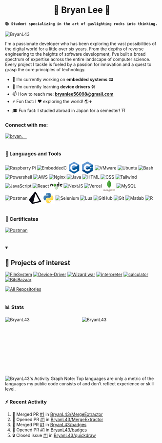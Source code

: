 <h1 align="center">🌸 Bryan Lee 🌿</h1>

**`📚 Student specializing in the art of gaslighting rocks into thinking.`**
<p align="left"> <img src="https://komarev.com/ghpvc/?username=BryanL43&label=Profile%20views&color=bf77f6&style=flat" alt="BryanL43" /> </p>

I'm a passionate developer who has been exploring the vast possibilities of the digital world for a little over six years. From the depths of reverse engineering to the heights of software development, I've built a broad spectrum of expertise across the entire landscape of computer science. Every project I tackle is fueled by a passion for innovation and a quest to grasp the core principles of technology.

- 🔭 I’m currently working on **embedded systems** 📟
- 🌱 I’m currently learning **device drivers** 🛠️
- 📫 How to reach me: **bryanlee56098@gmail.com**
- ⚡ Fun fact: I ❤️ exploring the world! 🌎✈️
- 🎓 Fun fact: I studied abroad in Japan for a semester! ⛩️

<h3 align="left">Connect with me:</h3>
<p align="left"><a href="https://discordapp.com/users/384865971455918084" target="blank"><img align="center" src="https://raw.githubusercontent.com/rahuldkjain/github-profile-readme-generator/master/src/images/icons/Social/discord.svg" alt="bryan.__" height="40px" width="40px" /></a></p>

#

<h3 align="left">🧰 Languages and Tools</h3>
<p align="left">
<img align="center" alt="Raspberry Pi" width="40" height="40" src="https://cdn.jsdelivr.net/gh/devicons/devicon@latest/icons/raspberrypi/raspberrypi-original.svg" />
<img align="center" alt="EmbeddedC" width="40" height="40" src="https://cdn.jsdelivr.net/gh/devicons/devicon@latest/icons/embeddedc/embeddedc-original.svg" />
<img align="center" alt="C" width="40" height="40" src="https://raw.githubusercontent.com/devicons/devicon/master/icons/c/c-original.svg" />
<img align="center" alt="C++" width="40" height="40" src="https://raw.githubusercontent.com/devicons/devicon/master/icons/cplusplus/cplusplus-original.svg" />
<img align="center" alt="VMware" width="40" height="40" src="https://upload.wikimedia.org/wikipedia/commons/thumb/5/5a/Vmware_workstation_16_icon.svg/800px-Vmware_workstation_16_icon.svg.png" />
<img align="center" alt="Ubuntu" width="40" height="40" src="https://cdn.jsdelivr.net/gh/devicons/devicon@latest/icons/ubuntu/ubuntu-original.svg" />
<img align="center" alt="Bash" width="40" height="40" src="https://cdn.jsdelivr.net/gh/devicons/devicon@latest/icons/bash/bash-original.svg" />
<img align="center" alt="Powershell" width="40" height="40" src="https://cdn.jsdelivr.net/gh/devicons/devicon@latest/icons/powershell/powershell-original.svg" />
<img align="center" alt="AWS" width="40" height="40" src="https://cdn.jsdelivr.net/gh/devicons/devicon@latest/icons/amazonwebservices/amazonwebservices-original-wordmark.svg" />
<img align="center" alt="Nginx" width="40" height="40" src="https://cdn.jsdelivr.net/gh/devicons/devicon@latest/icons/nginx/nginx-original.svg" />
<img align="center" alt="Java" width="40" height="40" src="https://cdn.jsdelivr.net/gh/devicons/devicon/icons/java/java-original.svg"/>
<img align="center" alt="HTML" width="40" height="40" src="https://cdn.jsdelivr.net/gh/devicons/devicon/icons/html5/html5-plain.svg" />
<img align="center" alt="CSS" width="40" height="40" src="https://cdn.jsdelivr.net/gh/devicons/devicon/icons/css3/css3-plain.svg" />
<img align="center" alt="Tailwind" width="40" height="40" src="https://cdn.jsdelivr.net/gh/devicons/devicon@latest/icons/tailwindcss/tailwindcss-original.svg" />
<img align="center" alt="JavaScript" width="40" height="40" src="https://cdn.jsdelivr.net/gh/devicons/devicon/icons/javascript/javascript-plain.svg" />
<img align="center" alt="React" width="40" height="40" src="https://cdn.jsdelivr.net/gh/devicons/devicon/icons/react/react-original.svg" />
<img align="center" alt="NodeJS" width="40" height="40" src="https://raw.githubusercontent.com/devicons/devicon/master/icons/nodejs/nodejs-original-wordmark.svg" />
<img align="center" alt="NextJS" width="40" height="40" src="https://www.svgrepo.com/show/354113/nextjs-icon.svg" />
<img align="center" alt="Vercel" width="40" height="40" src="https://cdn.jsdelivr.net/gh/devicons/devicon@latest/icons/vercel/vercel-original.svg" />
<img align="center" alt="MongoDB" wwidth="40" height="40" src="https://raw.githubusercontent.com/devicons/devicon/master/icons/mongodb/mongodb-original-wordmark.svg" />
<img align="center" alt="MySQL" width="40" height="40" src="https://cdn.jsdelivr.net/gh/devicons/devicon@latest/icons/mysql/mysql-original-wordmark.svg" />
<img align="center" alt="Postman" width="40" height="40" src="https://www.vectorlogo.zone/logos/getpostman/getpostman-icon.svg" />
<img align="center" alt="Prisma" width="40" height="40" src="https://raw.githubusercontent.com/prisma/presskit/main/Assets/Prisma-DarkSymbol.svg" />
<img align="center" alt="Python" width="40" height="40" src="https://raw.githubusercontent.com/devicons/devicon/master/icons/python/python-original.svg" />
<img align="center" alt="Selenium" width="40" height="40" src="https://www.svgrepo.com/show/354321/selenium.svg" />
<img align="center" alt="Lua" width="40" height="40" src="https://upload.wikimedia.org/wikipedia/commons/thumb/c/cf/Lua-Logo.svg/600px-Lua-Logo.svg.png?20150107024942" />
<img align="center" alt="GitHub" width="40" height="40" src="https://cdn.jsdelivr.net/gh/devicons/devicon/icons/github/github-original.svg" />
<img align="center" alt="Git" width="40" height="40" src="https://cdn.jsdelivr.net/gh/devicons/devicon@latest/icons/git/git-original.svg" />
<img align="center" alt="Matlab" width="40" height="40" src="https://cdn.jsdelivr.net/gh/devicons/devicon@latest/icons/matlab/matlab-original.svg" />
<img align="center" alt="R" width="40" height="40" src="https://cdn.jsdelivr.net/gh/devicons/devicon@latest/icons/r/r-original.svg" />
</p>

#

<h3 align="left">📜 Certificates</h3>
<p align="left"><a href="https://api.badgr.io/public/assertions/f-7MdxBeRv-cNX29dmrIPQ?identity__email=bryanlee56098%40gmail.com" target="blank"><img align="center" alt="Postman" width="40px" height="40px" src="https://media.badgr.com/uploads/badges/assertion-f-7MdxBeRv-cNX29dmrIPQ.png?versionId=DMeXzDq2i0Eu1dPOL2zh01aQ_rD8yOO3" /></a></p>

#

<details open> 
  <summary><h2>📘 Projects of interest</h2></summary>

  <!-- Repo info cards - https://github.com/anuraghazra/github-readme-stats -->
  <p align="left">
    <a href="https://github.com/BryanL43/Vigenere_Driver"><img width="278" src="https://denvercoder1-github-readme-stats.vercel.app/api/pin/?username=BryanL43&repo=Vigenere_Driver&theme=react&bg_color=191622&title_color=FF79C6&hide_border=true&icon_color=F8D866&show_icons=false" alt="FileSystem"></a>
    <a href="https://github.com/BryanL43/Device_Driver"><img width="278" src="https://denvercoder1-github-readme-stats.vercel.app/api/pin/?username=BryanL43&repo=Device_Driver&theme=react&bg_color=191622&title_color=FF79C6&hide_border=true&icon_color=F8D866&show_icons=false" alt="Device-Driver"></a>
    <a href="https://github.com/BryanL43/Wizard-War"><img width="278" src="https://denvercoder1-github-readme-stats.vercel.app/api/pin/?username=BryanL43&repo=Wizard-War&theme=react&bg_color=191622&title_color=FF79C6&hide_border=true&icon_color=F8D866&show_icons=false" alt="Wizard war"></a>
    <a href="https://github.com/BryanL43/interpreter"><img width="278" src="https://denvercoder1-github-readme-stats.vercel.app/api/pin/?username=BryanL43&repo=interpreter&theme=react&bg_color=191622&title_color=FF79C6&hide_border=true&icon_color=F8D866&show_icons=false" alt="interpreter"></a>
    <a href="https://github.com/BryanL43/calculator"><img width="278" src="https://denvercoder1-github-readme-stats.vercel.app/api/pin/?username=BryanL43&repo=calculator&theme=react&bg_color=191622&title_color=FF79C6&hide_border=true&icon_color=F8D866&show_icons=false" alt="calculator"></a>
    <a href="https://github.com/BryanL43/BitsBazaar"><img width="278" src="https://denvercoder1-github-readme-stats.vercel.app/api/pin/?username=BryanL43&repo=BitsBazaar&theme=react&bg_color=191622&title_color=FF79C6&hide_border=true&icon_color=F8D866&show_icons=false" alt="BitsBazaar"></a>
  </p>

  <a href="https://github.com/BryanL43?tab=repositories"><img alt="All Repositories" title="All Repositories" src="https://custom-icon-badges.demolab.com/badge/-Click%20Here%20For%20All%20My%20Repos-1F222E?style=for-the-badge&logoColor=white&logo=repo"/></a>
</details>

#

### 📊 Stats
<div style="display:flex;">
  <img style="flex:1; height:193px;" src="https://github-readme-stats.vercel.app/api?username=BryanL43&show_icons=true&theme=omni" alt="BryanL43"/>
  <img style="flex:1; height:193px;" src="https://github-readme-stats.vercel.app/api/top-langs?username=BryanL43&theme=omni&layout=compact" alt="BryanL43" />
</div>
<img alt="BryanL43's Activity Graph" src="https://github-readme-activity-graph.vercel.app/graph/?username=BryanL43&bg_color=191622&color=FF79C6&line=F8D866&point=FFFFFF&hide_border=true" />
Note: Top languages are only a metric of the languages my public code consists of and don't reflect experience or skill level.

### :zap: Recent Activity
<!-- https://github.com/jamesgeorge007/github-activity-readme -->
<!--START_SECTION:activity-->
1. 🎉 Merged PR [#1](https://github.com/BryanL43/MergeExtractor/pull/1) in [BryanL43/MergeExtractor](https://github.com/BryanL43/MergeExtractor)
2. 💪 Opened PR [#1](https://github.com/BryanL43/MergeExtractor/pull/1) in [BryanL43/MergeExtractor](https://github.com/BryanL43/MergeExtractor)
3. 🎉 Merged PR [#1](https://github.com/BryanL43/badges/pull/1) in [BryanL43/badges](https://github.com/BryanL43/badges)
4. 💪 Opened PR [#1](https://github.com/BryanL43/badges/pull/1) in [BryanL43/badges](https://github.com/BryanL43/badges)
5. 🔒 Closed issue [#1](https://github.com/BryanL43/quickdraw/issues/1) in [BryanL43/quickdraw](https://github.com/BryanL43/quickdraw)
<!--END_SECTION:activity-->
